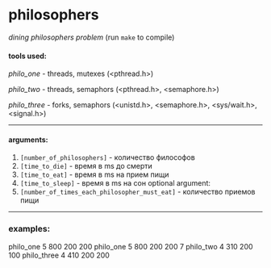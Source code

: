# philosophers
*dining philosophers problem* (run `make` to compile)

#### tools used:
*philo_one* - threads, mutexes (<pthread.h>)

*philo_two* - threads, semaphors (<pthread.h>, <semaphore.h>)

*philo_three* - forks, semaphors (<unistd.h>, <semaphore.h>, <sys/wait.h>, <signal.h>)

---

#### arguments:
 1. `[number_of_philosophers]` - количество философов
 2. `[time_to_die]` - время в ms до смерти
 3. `[time_to_eat]` - время в ms на прием пищи
 4. `[time_to_sleep]` - время в ms на сон
 optional argument:
 5. `[number_of_times_each_philosopher_must_eat]` - количество приемов пищи
 ---
### examples:
 philo_one 5 800 200 200
 philo_one 5 800 200 200 7
 philo_two 4 310 200 100
 philo_three 4 410 200 200


